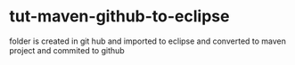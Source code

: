 # tut-maven-github-to-eclipse

folder is created in git hub and 
imported to eclipse and 
converted to maven project and
commited to github
